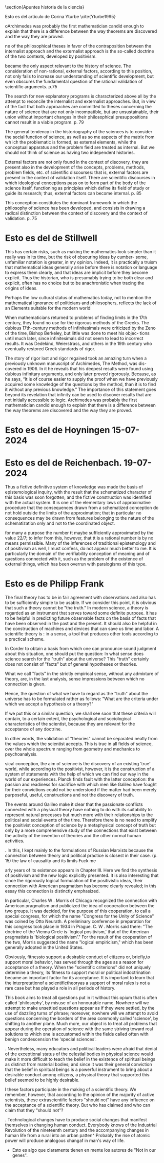 \section{Apuntes historia de la ciencia}

Esto es del artículo de Corina Yturbe \cite{Yturbe1995}

oArchimedes was probably the first mathematician candid enough to explain that there is a difference between the way theorems are discovered and the way they are proved. 

ne of the philosophical theses in favor of the contraposition between the internalist approach and the externalist approach is the so-called doctrine of the two contexts, developed by positivism.

became the only aspect relevant to the history of science. The consideration of non-rational, external factors, according to this position, not only fails to increase our understanding of scientific development, but even obscures the fundamental question of the rational validation of scientific arguments. p.75

The search for new explanatory programs is characterized above all by the attempt to reconcile the internalist and externalist approaches. But, in view of the fact that both approaches are committed to theses concerning the nature of science that are not only incompatible, but are unsustainable, their union without important changes in their philosophical presuppositions cannot result in a viable program. p. 79

The general tendency in the historiography of the sciences is to consider the social function of science, as weIl as so me aspects of the matrix from wh ich the problematic is formed, as external elements, while the conceptual apparatus and the problem field are treated as internal. But we should not think of science as having two independent histories.

External factors are not only found in the context of discovery, they are present also in the development of the concepts, problems, methods, problem fields, etc. of scientific discourses: that is, external factors are present in the context of validation itself. There are scientific discourses in which ideological conceptions pass on to form part of the body of the science itself, functioning as principles which define its field of study or guide its research; thus, external factors can become internal. p. 85

This conception constitutes the dominant framework in which the philosophy of science has been developed, and consists in drawing a radlcal distinction between the context of discovery and the context of validation. p. 75

# Esto es del de Stillwell

This has certain risks, such as making the mathematics look simpler
than it really was in its time, but the risk of obscuring ideas by cumber-
some, unfamiliar notation is greater, in my opinion. Indeed, it is practically
a truism that mathematical ideas generally arise before there is notation or
language to express them clearly, and that ideas are implicit before they
become explicit. Thus the historian, who is presumably trying to be both
clear and explicit, often has no choice but to be anachronistic when tracing
the origins of ideas.


Perhaps the low cultural status of mathematics today, not to mention
the mathematical ignorance of politicians and philosophers, reflects the
lack of an Elements suitable for the modern world

When mathematicians returned to problems of finding limits in
the 17th century, they found no use for the rigorous methods of the Greeks.
The dubious 17th-century methods of infinitesimals were criticized by the
Zeno of the time, Bishop Berkeley, but little was done to meet his objec-
tions until much later, since infinitesimals did not seem to lead to incorrect
results. It was Dedekind, Weierstrass, and others in the 19th century who
eventually restored Greek standards of rigor.

The story of rigor lost and rigor regained took an amazing turn when
a previously unknown manuscript of Archimedes, The Method, was dis-
covered in 1906. In it he reveals that his deepest results were found using
dubious infinitary arguments, and only later proved rigorously. Because, as
he says, “It is of course easier to supply the proof when we have previously
acquired some knowledge of the questions by the method, than it is to find
it without any previous knowledge.”
The importance of this statement goes beyond its revelation that infinity
can be used to discover results that are not initially accessible to logic.
Archimedes was probably the first mathematician candid enough to explain
that there is a difference between the way theorems are discovered and the
way they are proved.



# Esto es del de Hoyningen 15-07-2024

# Esto es del de Reichenbach. 19-07-2024

Thus a fictive definitive system of knowledge was made the basis of epistemological inquiry, with the result that the schematized character of this basis was soon forgotten, and the fictive construction was identified with the actual system. 
It is one of the elementary laws of approximative procedure that the consequences drawn from a schematized conception do not hold outside the limits of the approximation; that in particular no consequences may be drawn from features belonging to the nature of the schematization only and not to the coordinated object.

for many a purpose the number tt maybe sufficiently approximated by the value 22/7; to infer from this, however, that tt is a rational number is by no means permissible. Many of the inferences of traditional epistemology and of positivism as well, I must confess, do not appear much better to me. It is particularly the domain of the verifiability conception of meaning and of questions connected with it, such as the problem of the existence of external things, which has been overrun with paralogisms of this type.


# Esto es de Philipp Frank

The final theory has to be in fair agreement with observations and also has to be sufficiently simple to be usable. If we consider this point, it is obvious that such a theory cannot be "the truth." In modern science, a theory is regarded as an instrument that serves toward some definite purpose. It has to be helpful in predicting future observable facts on the basis of facts that have been observed in the past and the present. It should also be helpful in the construction of machines and devices that can save us time and labor. A scientific theory is : in a sense, a tool that produces other tools according to a practical scheme. 

In Corder to obtain a basis from which one can pronounce sound judgment about this situation, one should put the question: In what sense does science search for the "truth" about the universe? This "truth" certainly does not consist of "facts" but of general hypotheses or theories. 

What we call "facts" in the strictly empirical sense, without any admixture of theory, are, in the last analysis, sense impressions between which no connection is given.

Hence, the question of what we have to regard as the "truth" about the universe has to be formulated rather as follows: "What are the criteria under which we accept a hypothesis or a theory?" 

If we put this or a similar question, we shall see soon that these criteria will contain, to a certain extent, the psychological and sociological characteristics of the scientist, because they are relevant for the acceptance of any doctrine. 

In other words, the validation of "theories" cannot be separated neatly from the values which the scientist accepts. 
This is true in all fields of science, over the whole spectrum ranging from geometry and mechanics to psychoanalysis.


sical conception, the aim of science is the discovery of an existing 'true' world, while according to the positivist, however, it is the  construction of a system of statements with the help of which we can  find our way in the world of our experiences. Planck finds fault with  the latter conception: the passion and readiness for sacrifice with  which men like Galileo have fought for their convictions could not be  understood if the matter had been merely purposeful, useful, constructions and not the discovery of truth.

The events around Galileo make it clear that the passionate conflicts  connected with a physical theory have nothing to do with its suitability  to represent natural processes but much more with their relationships  to the political and social events of the time. Therefore there is no need  to amplify the positivist conception of science by a metaphysical  concept of truth but only by a more comprehensive study of the  connections that exist between the activity of the invention of theories  and the other normal human activities.


. In this, I kept mainly to the formulations of Russian Marxists because the connection between theory and  political practice is closest in their case. (p. 15) the law of causality and its limits Fuck me

arly years of its existence appears in Chapter III. Here we find the synthesis of positivism  and the new logic explicitly presented. It is also  interesting that since the rigorously logical formulation of the positivistic ideas, their connection with  American pragmatism has become clearly revealed; in  this essay this connection is distinctly emphasized.  


In particular, Charles  W . Morris of Chicago recognized the connection  with American pragmatism and publicized the idea  of cooperation between the two groups. It was decided, for the purpose of this cooperation, to call a  special congress, for which the name "Congress for  the Unity of Science" was coined by Otto Neurath.  A preliminary conference in preparation for this congress took place in 1934 in Prague. C. W . Morris said  there: "The doctrine of the Vienna Circle is 'logical  positivism,' that of the American pragmatists is 'biological positivism'." For the result of the cooperation  of the two, Morris suggested the name "logical empiricism," which has been generally adopted in the  United States.


Obviously, fitnessto support a desirable conduct of citizens or, briefly,to support moral behavior, has served through the ages as a reason for acceptance of a theory. When the "scientific criterions" did not uniquely determine a theory, its fitness to support moral or political indoctrination became an important factor for its acceptance. 
It is important to learn that the interpretationof a scientifictheoryas a support of moral rules is not
a rare case but has played a role in all periods of history.

This book aims to treat all questions put in it without this opium  that is often called 'philosophy', by misuse of an honourable name.  Nowhere will we attempt to make unsettled questions appear as if they  were settled, by the use of dazzling turns of phrase; moreover,  nowhere will we attempt to avoid questions concerning the borders of  the area commonly called 'science', by shifting to another plane. Much  more, our object is to treat all problems that appear during the  operation of science with the same striving toward real solutions to  which one is accustomed within the fields called often with benign  condescension the 'special sciences'.

. Nevertheless, many educators and political leaders were afraid that denial of the exceptional status of the celestial bodies in physical science would make it more difficult to teach the belief in the existence of spiritual beings as distinct from material bodies; and since it was their general conviction that the belief in spiritual beings is a powerful instrument to bring about a desirable conduct among citizens, a physical theory that supported this belief seemed to be highly desirable. 

l these factors participate in the making of a scientific theory. We remember, however, that according to the opinion of the majority of active scientists, these extrascientific factors "should not" have any influence on the acceptance of a scientific theory. But who has claimed and who can claim that they "should not"?

. Technological changes have to produce social changes that manifest themselves in changing human conduct. Everybody knows of the Industrial Revolution of the nineteenth century and the accompanying changes in human life from a rural into an urban patten^ Probably the rise of atomic power will produce analogous changaf in man's way of life.


* Esto es algo que claramente tienen en mente los autores de "Not in our genes". 
